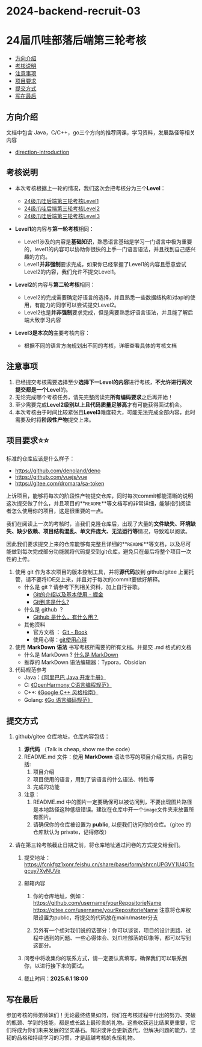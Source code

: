 # 2024-backend-recruit-03
# 24届爪哇部落后端第三轮考核

- [方向介绍](#方向介绍)
- [考核说明](#考核说明)
- [注意事项](#注意事项)
- [项目要求](#项目要求⭐⭐)
- [提交方式](#提交方式)
- [写在最后](#写在最后)

## 方向介绍

文档中包含 Java，C/C++，go三个方向的推荐网课，学习资料，发展路径等相关内容

- [direction-introduction](direction-introduction)

## 考核说明

- 本次考核根据上一轮的情况，我们这次会把考核分为三个**Level**：

  - [24级爪哇后端第三轮考核Level1](2024-backend-recruit-03-Level1.md)
  - [24级爪哇后端第三轮考核Level2](2024-backend-recruit-03-Level2.md)
  - [24级爪哇后端第三轮考核Level3](2024-backend-recruit-03-Level3.md)

- **Level1**的内容与**第一轮考核**相同：
  - Level1涉及的内容是**基础知识**，熟悉语言基础是学习一门语言中极为重要的，level1的内容可以协助你很快的上手一门语言语法，并且找到自己感兴趣的方向。
  - Level1**并非强制**要求完成，如果你已经掌握了Level1的内容且愿意尝试Level2的内容，我们允许不提交Level1。
  
- **Level2**的内容与**第二轮考核**相同：

  - Level2的完成需要确定好语言的选择，并且熟悉一些数据结构和对api的使用，有能力的同学可以尝试提交Level2。
  - Level2也是**并非强制**要求完成，但是需要熟悉好语言语法，并且能了解后端大致学习内容

- **Level3是本次的**主要考核内容：

  - 根据不同的语言方向规划出不同的考核，详细查看具体的考核文档


## **注意事项**

1. 已经提交考核需要选择至少**选择下一Level的内容**进行考核，**不允许进行两次提交都是一个Level**的。
2. 无论完成哪个考核任务，请先完整阅读完**所有编码要求**之后再开始！
3. 至少需要完成**Level2级别以上且代码质量足够高**才有可能获得面试机会。
4. 本次考核由于时间比较紧张且**Level3**难度较大，可能无法完成全部内容，此时需要及时将**阶段性产物**提交上来。

## 项目要求⭐⭐

标准的仓库应该是什么样子：

- https://github.com/denoland/deno
- https://github.com/vuejs/vue
- https://gitee.com/dromara/sa-token

上诉项目，能够将每次的阶段性产物提交仓库，同时每次commit都能清晰的说明这次提交做了什么，并且项目的**`README`**等文档写的非常详细，能够指引阅读者怎么使用你的项目，这是很重要的一点。

我们在阅读上一次的考核时，当我们克隆仓库后，出现了大量的**文件缺失、环境缺失、缺少依赖、项目结构混乱、单文件庞大、无法运行等**情况，导致难以阅读。

因此我们要求提交上来的仓库能够有完整且详细的**`README`**等文档，以及尽可能做到每次完成部分功能就将代码提交到git仓库，避免只在最后将整个项目一次性的上传。

1. 使用 git 作为本次项目的版本控制工具，并将**源代码**放到 github/gitee 上面托管，请不要将IDE交上来，并且对于每次的commit要做好解释。
   - 什么是 git ? 请参考下列相关资料，加上自行谷歌。
      - [Git的介绍以及基本使用 - 掘金](https://juejin.cn/post/7246313318544834615?searchId=2023102323355872C532323C258A9E0350)
      - [Git到底是什么?](https://www.bilibili.com/read/cv15412717/)
   - 什么是 github ？
      - [Github 是什么，有什么用？](https://github-zh.com/post/what-is-github)
   - 其他资料
      - 官方文档 ： [Git - Book](https://git-scm.com/book/zh/v2/)
      - 使用心得：[git使用心得](https://wumingsheng.gitbooks.io/-git/content/)
2. 使用 **MarkDown** **语法** 书写考核所需要的所有文档。并提交 .md 格式的文档
   - 什么是 MarkDown ? [什么是 MarkDown](https://www.zhihu.com/question/19963642)
   - 推荐的 MarkDown 语法编辑器：Typora，Obsidian
3. 代码规范参考
   - Java：[《阿里巴巴 Java 开发手册》](https://kangroo.oschina.io/ajcg)
   - C: [《OpenHarmony C语言编程规范》](https://gitee.com/openharmony/docs/blob/master/zh-cn/contribute/OpenHarmony-c-coding-style-guide.md)
   - C++: [《Google C++ 风格指南》](https://zh-google-styleguide.readthedocs.io/en/latest/google-cpp-styleguide/contents/)
   - Golang: [《Go 语言编码规范》](https://learnku.com/go/wikis/38426)

## 提交方式

1. github/gitee 仓库地址，仓库内容包括：
   1. **源代码** （Talk is cheap, show me the code）
   2. README.md 文件：使用 **MarkDown** 语法书写的项目介绍文档，内容包括:
      1. 项目介绍
      2. 项目使用的语言，用到了该语言的什么语法、特性等
      3. 完成的功能
   3. 注意：
      1. README.md 中的图片一定要确保可以被访问到，不要出现图片路径是本地路径这种低级错误。建议在仓库中开一个`image`文件夹来放置所有图片。
      2. 请确保你的仓库被设置为 **public**, 以便我们访问你的仓库。（gitee 的仓库默认为 private，记得修改）
   
2. 请在第三轮考核截止日期之前，将仓库地址通过问卷的方式提交给我们。
   1. 提交地址：https://fcnkfgz1xonr.feishu.cn/share/base/form/shrcnUPGVY1U4OTcgcuy7XyNUVe
   
   2. 邮箱内容
      1. 你的仓库地址，例如：
         https://github.com/username/yourRepositorieName
         https://gitee.com/username/yourRepositorieName
         注意将仓库权限设置为public，将提交的代码放在main/master分支
   
      2. 另外有一个想对我们说的话部分：你可以谈谈，项目的设计思路、过程中遇到的问题、一些心得体会、对爪哇部落的印象等，都可以写到这部分。
   
   3. 问卷中将收集你的联系方式，请一定要认真填写，确保我们可以联系到你，以进行接下来的面试。
   
   4. 截止时间：**2025.6.1 18:00**

## 写在最后

​		参加考核的师弟师妹们！无论最终结果如何，你们在考核过程中付出的努力、突破的瓶颈、学到的技能，都是成长路上最珍贵的礼物。这些收获远比结果更重要，它们将成为你们未来发展的坚实基石。知识或许会更新迭代，但解决问题的能力、坚韧的品格和持续学习的习惯，才是超越考核的永恒礼物。

